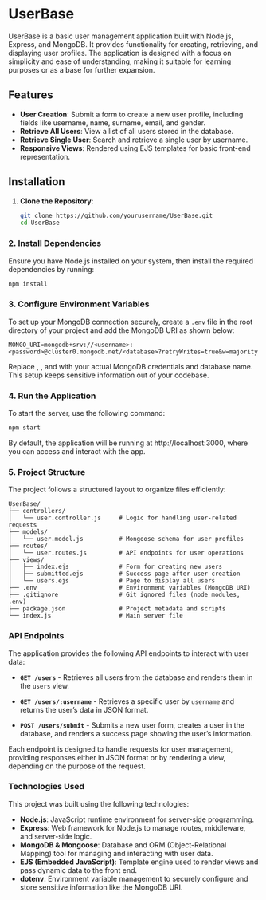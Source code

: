 # UserBase

UserBase is a basic user management application built with Node.js, Express, and MongoDB. It provides functionality for creating, retrieving, and displaying user profiles. The application is designed with a focus on simplicity and ease of understanding, making it suitable for learning purposes or as a base for further expansion.


## Features
- **User Creation**: Submit a form to create a new user profile, including fields like username, name, surname, email, and gender.
- **Retrieve All Users**: View a list of all users stored in the database.
- **Retrieve Single User**: Search and retrieve a single user by username.
- **Responsive Views**: Rendered using EJS templates for basic front-end representation.

## Installation
1. **Clone the Repository**:
   ```bash
   git clone https://github.com/yourusername/UserBase.git
   cd UserBase
   
### 2. Install Dependencies
Ensure you have Node.js installed on your system, then install the required dependencies by running:

```bash
npm install
```
### 3. Configure Environment Variables
To set up your MongoDB connection securely, create a `.env` file in the root directory of your project and add the MongoDB URI as shown below:

```plaintext
MONGO_URI=mongodb+srv://<username>:<password>@cluster0.mongodb.net/<database>?retryWrites=true&w=majority
```
Replace <username>, <password>, and <database> with your actual MongoDB credentials and database name. This setup keeps sensitive information out of your codebase.

### 4. Run the Application
To start the server, use the following command:

```bash
npm start
```
By default, the application will be running at http://localhost:3000, where you can access and interact with the app.

### 5. Project Structure
The project follows a structured layout to organize files efficiently:

```plaintext
UserBase/
├── controllers/
│   └── user.controller.js     # Logic for handling user-related requests
├── models/
│   └── user.model.js          # Mongoose schema for user profiles
├── routes/
│   └── user.routes.js         # API endpoints for user operations
├── views/
│   ├── index.ejs              # Form for creating new users
│   ├── submitted.ejs          # Success page after user creation
│   └── users.ejs              # Page to display all users
├── .env                       # Environment variables (MongoDB URI)
├── .gitignore                 # Git ignored files (node_modules, .env)
├── package.json               # Project metadata and scripts
└── index.js                   # Main server file
```
### API Endpoints
The application provides the following API endpoints to interact with user data:

- **`GET /users`** - Retrieves all users from the database and renders them in the `users` view.

- **`GET /users/:username`** - Retrieves a specific user by `username` and returns the user’s data in JSON format.

- **`POST /users/submit`** - Submits a new user form, creates a user in the database, and renders a success page showing the user’s information.

Each endpoint is designed to handle requests for user management, providing responses either in JSON format or by rendering a view, depending on the purpose of the request.

### Technologies Used
This project was built using the following technologies:

- **Node.js**: JavaScript runtime environment for server-side programming.
- **Express**: Web framework for Node.js to manage routes, middleware, and server-side logic.
- **MongoDB & Mongoose**: Database and ORM (Object-Relational Mapping) tool for managing and interacting with user data.
- **EJS (Embedded JavaScript)**: Template engine used to render views and pass dynamic data to the front end.
- **dotenv**: Environment variable management to securely configure and store sensitive information like the MongoDB URI.

